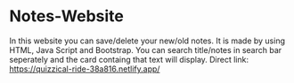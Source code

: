# Notes-Website
In this website you can save/delete your new/old notes.
It is made by using HTML, Java Script and Bootstrap.
You can search title/notes in search bar seperately and the card containg that text will display.
Direct link: https://quizzical-ride-38a816.netlify.app/
